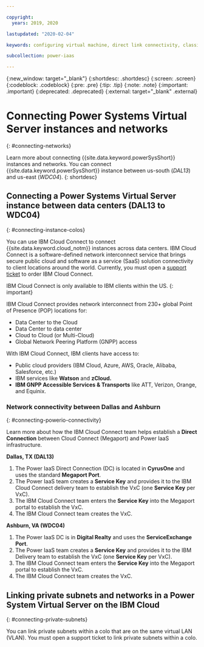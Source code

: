 ```yaml
---

copyright:
  years: 2019, 2020

lastupdated: "2020-02-04"

keywords: configuring virtual machine, direct link connectivity, classic infrastructure, power infrastructure, network, Megaport, VxC, POP

subcollection: power-iaas

---
```


{:new_window: target="_blank"}
{:shortdesc: .shortdesc}
{:screen: .screen}
{:codeblock: .codeblock}
{:pre: .pre}
{:tip: .tip}
{:note: .note}
{:important: .important}
{:deprecated: .deprecated}
{:external: target="_blank" .external}

# Connecting Power Systems Virtual Server instances and networks
{: #connecting-networks}

Learn more about connecting {{site.data.keyword.powerSysShort}} instances and networks. You can connect {{site.data.keyword.powerSysShort}} instance between us-south (*DAL13*) and us-east (*WDC04*).
{: shortdesc}

## Connecting a Power Systems Virtual Server instance between data centers (DAL13 to WDC04)
{: #connecting-instance-colos}

You can use IBM Cloud Connect to connect {{site.data.keyword.cloud_notm}} instances across data centers. IBM Cloud Connect is a software-defined network interconnect service that brings secure public cloud and software as a service (SaaS) solution connectivity to client locations around the world. Currently, you must open a [support ticket](/docs/power-iaas?topic=power-iaas-getting-help-and-support) to order IBM Cloud Connect.

IBM Cloud Connect is only available to IBM clients within the US.
{: important}

IBM Cloud Connect provides network interconnect from 230+ global Point of Presence (POP) locations for:

- Data Center to the Cloud
- Data Center to data center
- Cloud to Cloud (or Multi-Cloud)
- Global Network Peering Platform (GNPP) access

With IBM Cloud Connect, IBM clients have access to:

- Public cloud providers (IBM Cloud, Azure, AWS, Oracle, Alibaba, Salesforce, etc.)
- IBM services like **Watson** and **zCloud.**
- **IBM GNPP Accessible Services & Transports** like ATT, Verizon, Orange, and Equinix.

### Network connectivity between Dallas and Ashburn
{: #connecting-powerio-connectivity}

Learn more about how the IBM Cloud Connect team helps establish a **Direct Connection** between Cloud Connect (Megaport) and Power IaaS infrastructure.

**Dallas, TX (DAL13)**

1. The Power IaaS Direct Connection (DC) is located in **CyrusOne** and uses the standard **Megaport Port**.
2. The Power IaaS team creates a **Service Key** and provides it to the IBM Cloud Connect delivery team to establish the VxC (one **Service Key** per VxC).
3. The IBM Cloud Connect team enters the **Service Key** into the Megaport portal to establish the VxC.
4. The IBM Cloud Connect team creates the VxC.

**Ashburn, VA (WDC04)**

1. The Power IaaS DC is in **Digital Realty** and uses the **ServiceExchange Port**.
2. The Power IaaS team creates a **Service Key** and provides it to the IBM Delivery team to establish the VxC (one **Service Key** per VxC).
3. The IBM Cloud Connect team enters the **Service Key** into the Megaport portal to establish the VxC.
4. The IBM Cloud Connect team creates the VxC.

## Linking private subnets and networks in a Power System Virtual Server on the IBM Cloud
{: #connecting-private-subnets}

 You can link private subnets within a colo that are on the same virtual LAN (VLAN). You must open a support ticket to link private subnets within a colo.
